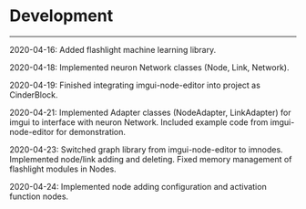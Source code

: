 # Development

---

2020-04-16: Added flashlight machine learning library.

2020-04-18: Implemented neuron Network classes (Node, Link, Network).

2020-04-19: Finished integrating imgui-node-editor into project as CinderBlock.

2020-04-21: Implemented Adapter classes (NodeAdapter, LinkAdapter) 
for imgui to interface with neuron Network. Included example code from
imgui-node-editor for demonstration.

2020-04-23: Switched graph library from imgui-node-editor to imnodes. Implemented
node/link adding and deleting. Fixed memory management of flashlight modules in Nodes.

2020-04-24: Implemented node adding configuration and activation function nodes.